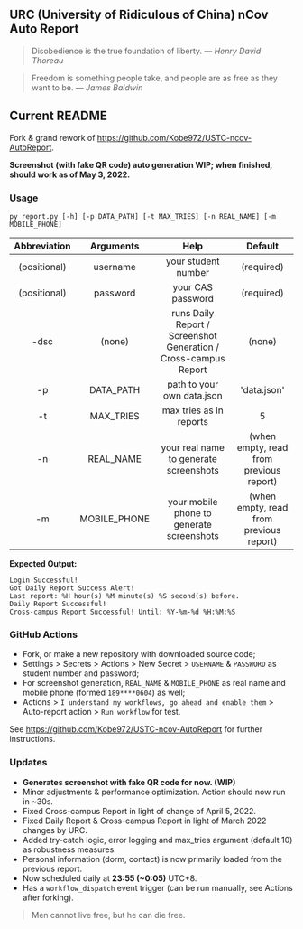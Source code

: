 ## URC (University of Ridiculous of China) nCov Auto Report

> Disobedience is the true foundation of liberty.
> &mdash; <cite>Henry David Thoreau</cite>

> Freedom is something people take, and people are as free as they want to be.
> &mdash; <cite>James Baldwin</cite>

## Current README

Fork & grand rework of https://github.com/Kobe972/USTC-ncov-AutoReport.

**Screenshot (with fake QR code) auto generation WIP; when finished, should work as of May 3, 2022.**

### Usage

```
py report.py [-h] [-p DATA_PATH] [-t MAX_TRIES] [-n REAL_NAME] [-m MOBILE_PHONE]
```

|Abbreviation|Arguments|Help|Default|
|:-:|:-:|:-:|:-:|
|(positional)|username|your student number|(required)|
|(positional)|password|your CAS password|(required)|
|-dsc|(none)|runs Daily Report / Screenshot Generation / Cross-campus Report|(none)|
|-p|DATA_PATH|path to your own data.json|'data.json'|
|-t|MAX_TRIES|max tries as in reports|5|
|-n|REAL_NAME|your real name to generate screenshots|(when empty, read from previous report)|
|-m|MOBILE_PHONE|your mobile phone to generate screenshots|(when empty, read from previous report)|

**Expected Output:**

```
Login Successful!
Got Daily Report Success Alert!
Last report: %H hour(s) %M minute(s) %S second(s) before.
Daily Report Successful!
Cross-campus Report Successful! Until: %Y-%m-%d %H:%M:%S
```

### GitHub Actions

- Fork, or make a new repository with downloaded source code;
- Settings > Secrets > Actions > New Secret > `USERNAME` & `PASSWORD` as student number and password;
- For screenshot generation, `REAL_NAME` & `MOBILE_PHONE` as real name and mobile phone (formed `189****0604`) as well;
- Actions > `I understand my workflows, go ahead and enable them` > Auto-report action > `Run workflow` for test.

See https://github.com/Kobe972/USTC-ncov-AutoReport for further instructions.

### Updates

- **Generates screenshot with fake QR code for now. (WIP)**
- Minor adjustments & performance optimization. Action should now run in ~30s.
- Fixed Cross-campus Report in light of change of April 5, 2022.
- Fixed Daily Report & Cross-campus Report in light of March 2022 changes by URC.
- Added try-catch logic, error logging and max_tries argument (default 10) as robustness measures.
- Personal information (dorm, contact) is now primarily loaded from the previous report.
- Now scheduled daily at **23:55 (~0:05)** UTC+8.
- Has a `workflow_dispatch` event trigger (can be run manually, see Actions after forking).

> Men cannot live free, but he can die free.